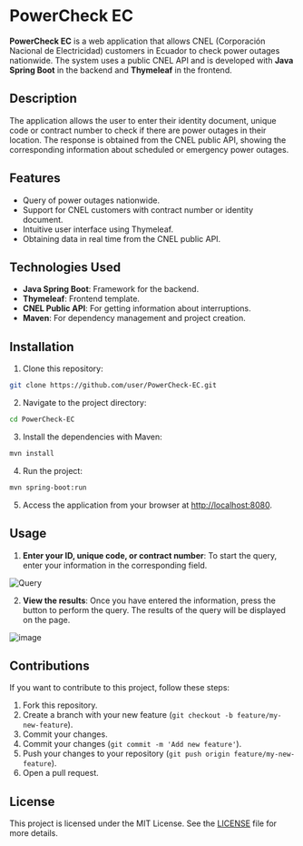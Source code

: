 # PowerCheck EC

**PowerCheck EC** is a web application that allows CNEL (Corporación Nacional de Electricidad) customers in Ecuador to check power outages nationwide. The system uses a public CNEL API and is developed with **Java Spring Boot** in the backend and **Thymeleaf** in the frontend.

## Description

The application allows the user to enter their identity document, unique code or contract number to check if there are power outages in their location. The response is obtained from the CNEL public API, showing the corresponding information about scheduled or emergency power outages.

## Features

- Query of power outages nationwide.
- Support for CNEL customers with contract number or identity document.
- Intuitive user interface using Thymeleaf.
- Obtaining data in real time from the CNEL public API.

## Technologies Used

- **Java Spring Boot**: Framework for the backend.
- **Thymeleaf**: Frontend template.
- **CNEL Public API**: For getting information about interruptions.
- **Maven**: For dependency management and project creation.

## Installation

1. Clone this repository:
```bash
git clone https://github.com/user/PowerCheck-EC.git
```

2. Navigate to the project directory:
```bash
cd PowerCheck-EC
```

3. Install the dependencies with Maven:
```bash
mvn install
```

4. Run the project:
```bash
mvn spring-boot:run
```

5. Access the application from your browser at [http://localhost:8080](http://localhost:8080).

## Usage

1. **Enter your ID, unique code, or contract number**:
To start the query, enter your information in the corresponding field.

![Query](https://github.com/user-attachments/assets/92d7a9b9-6838-45dc-a9f0-a92434742be6)

2. **View the results**:
Once you have entered the information, press the button to perform the query. The results of the query will be displayed on the page.

![image](https://github.com/user-attachments/assets/9906f611-f5e5-4110-ae2c-eb82ac0b5764)

## Contributions

If you want to contribute to this project, follow these steps:

1. Fork this repository.
2. Create a branch with your new feature (`git checkout -b feature/my-new-feature`).
3. Commit your changes.
4. Commit your changes (`git commit -m 'Add new feature'`).
5. Push your changes to your repository (`git push origin feature/my-new-feature`).
6. Open a pull request.

## License

This project is licensed under the MIT License. See the [LICENSE](LICENSE) file for more details.
